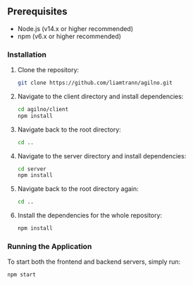 ## Prerequisites

- Node.js (v14.x or higher recommended)
- npm (v6.x or higher recommended)

### Installation

1. Clone the repository:

   ```sh
   git clone https://github.com/liamtrann/agilno.git
   ```

2. Navigate to the client directory and install dependencies:

   ```sh
   cd agilno/client
   npm install
   ```

3. Navigate back to the root directory:

   ```sh
   cd ..
   ```

4. Navigate to the server directory and install dependencies:

   ```sh
   cd server
   npm install
   ```

5. Navigate back to the root directory again:

   ```sh
   cd ..
   ```

6. Install the dependencies for the whole repository:
   ```sh
   npm install
   ```

### Running the Application

To start both the frontend and backend servers, simply run:

```sh
npm start
```
